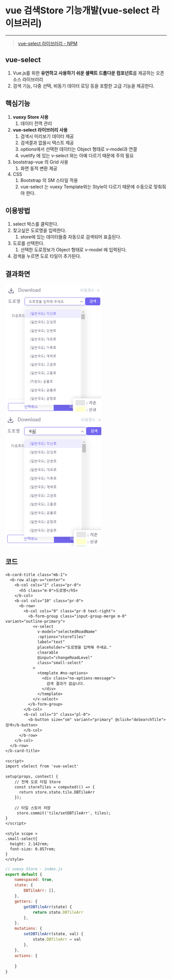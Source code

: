 # vue 검색Store 기능개발(vue-select 라이브러리)

---

>[vue-select 라이브러리 - NPM](https://www.npmjs.com/package/vue-select)

## vue-select 

1. Vue.js를 위한 **유연하고 사용하기 쉬운 셀렉트 드롭다운 컴포넌트**를 제공하는 오픈소스 라이브러리
2. 검색 기능, 다중 선택, 비동기 데이터 로딩 등을 포함한 고급 기능을 제공한다. 

## 핵심기능

1. **vuexy Store 사용**
   1. 데이터 전역 관리 
2. **vue-select 라이브러리 사용**
   1. 검색시 미리보기 데이터 제공 
   2. 검색결과 없을시 텍스트 제공 
   3. options에서 선택한 데이터는 Object 형태로 v-model과 연결
   4. vuetify 에 있는 v-select 와는 아예 다르기 때문에 주의 필요 
3. bootstrap-vue 의 Grid 사용
   1. 화면 동적 변환 제공 
4. CSS 
   1. Bootstrap 의 SM 스타일 적용
   2. vue-select 는 vuexy Template와는 Style이 다르기 때문에 수동으로 맞춰줘야 한다. 

## 이용방법

1. select 박스를 클릭한다. 
2. 찾고싶은 도로명을 입력한다. 
   1. store에 있는 데이터들중 자동으로 검색되어 표출된다.  
3. 도로를 선택한다. 
   1. 선택한 도로정보가 Object 형태로 v-model 에 입력된다. 
4. 검색을 누르면 도로 타일이 추가된다. 

## 결과화면 

<img src="./images/검색Store1.png" width="300"><img src="./images/검색Store2.png" width="300">

## 코드

```vue
<b-card-title class="mb-1">
  <b-row align-v="center">
    <b-col cols="2" class="pr-0">
      <h5 class="m-0">도로명</h5>
    </b-col>
    <b-col cols="10" class="pr-0">
      <b-row>
        <b-col cols="9" class="pr-0 text-right">
          <b-form-group class="input-group-merge m-0" variant="outline-primary">
            <v-select
              v-model="selectedRoadName"
              :options="storeTiles"
              label="text"
              placeholder="도로명을 입력해 주세요."
              clearable
              @input="changeRoadLevel"
              class="small-select"
            >
              <template #no-options>
                <div class="no-options-message">
                  검색 결과가 없습니다.
                </div>
              </template>
            </v-select>
          </b-form-group>
        </b-col>
        <b-col cols="3" class="pl-0">
          <b-button size="sm" variant="primary" @click="doSearchTile">검색</b-button>
        </b-col>
      </b-row>
    </b-col>
  </b-row>
</b-card-title>

<script>
import vSelect from 'vue-select'

setup(props, context) {
    // 전체 도로 타일 Store
    const storeTiles = computed(() => {
      return store.state.tile.DBTileArr
    });

    // 타일 스토어 저장 
     store.commit('tile/setDBTileArr', tiles);         
}
</script>

<style scope >
.small-select{
  height: 2.142rem;
  font-size: 0.857rem;
}
</style>
```

```js
// vuexy Store - index.js
export default {
    namespaced: true,
    state: {
        DBTileArr: [],
    },
    getters: {
        getDBTileArr(state) {
            return state.DBTileArr
        },
    },
    mutations: {
        setDBTileArr(state, val) {
            state.DBTileArr = val
        },
    },
    actions: {

    }
}
```

